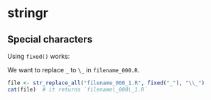 # stringr

## Special characters
Using `fixed()` works:

We want to replace `_` to `\_` in `filename_000.R`.
```r
file <- str_replace_all("filename_000_1.R", fixed("_"), "\\_") 
cat(file)  # it returns `filename\_000\_1.R`
```
